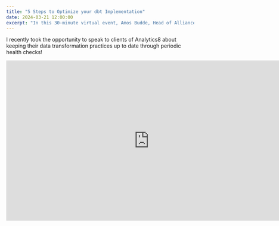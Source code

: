 ```yaml
---
title: "5 Steps to Optimize your dbt Implementation"
date: 2024-03-21 12:00:00
excerpt: "In this 30-minute virtual event, Amos Budde, Head of Alliances & Channels at Analytics8, and Tyler Rouze, Managing Consultant at Analytics8 and dbt practice leader, introduce the significance of regular health checks for your dbt projects. "
---
```


I recently took the opportunity to speak to clients of Analytics8 about keeping their data transformation practices up to date through periodic health checks!

<iframe width="766" height="431" src="https://www.youtube.com/embed/ltio6psFpNs?si=ePtOCfIBHCTzIVIn" title="YouTube video player" frameborder="0" allow="accelerometer; autoplay; clipboard-write; encrypted-media; gyroscope; picture-in-picture; web-share" allowfullscreen></iframe>